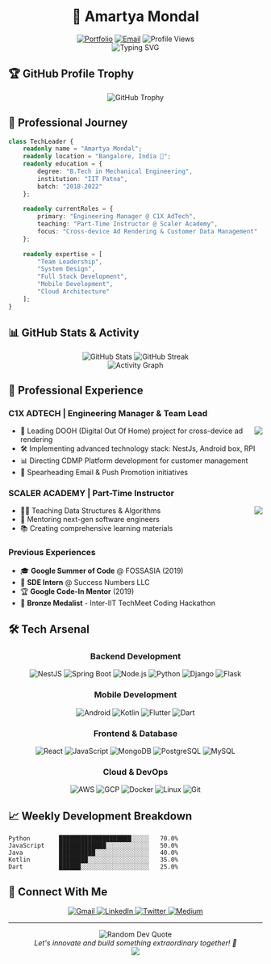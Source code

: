 # <div align="center">🚀 Amartya Mondal</div>

<div align="center">
  <a href="https://atm1504.in"><img src="https://img.shields.io/badge/Portfolio-atm1504.in-4CAF50?style=for-the-badge" alt="Portfolio"/></a>
  <a href="mailto:atm1504.in@gmail.com"><img src="https://img.shields.io/badge/Email-atm1504.in@gmail.com-D14836?style=for-the-badge&logo=gmail&logoColor=white" alt="Email"/></a>
  <img src="https://komarev.com/ghpvc/?username=atm1504&style=for-the-badge&color=blue" alt="Profile Views"/>
</div>

<div align="center">
  <img src="https://readme-typing-svg.herokuapp.com?font=Fira+Code&weight=500&size=25&pause=1000&color=3F97F7&center=true&vCenter=true&width=435&lines=Engineering+Manager+%40+C1X;Teaching+Assistant+%40+Scaler;GSoC+2019+Alumnus;IIT+Patna+Graduate;Full+Stack+Developer" alt="Typing SVG" />
</div>

## 🏆 GitHub Profile Trophy

<div align="center">
  <img src="https://github-profile-trophy.vercel.app/?username=atm1504&theme=algolia&row=1&column=6" alt="GitHub Trophy"/>
</div>

## 💫 Professional Journey

```typescript
class TechLeader {
    readonly name = "Amartya Mondal";
    readonly location = "Bangalore, India 🌆";
    readonly education = {
        degree: "B.Tech in Mechanical Engineering",
        institution: "IIT Patna",
        batch: "2018-2022"
    };
    
    readonly currentRoles = {
        primary: "Engineering Manager @ C1X AdTech",
        teaching: "Part-Time Instructor @ Scaler Academy",
        focus: "Cross-device Ad Rendering & Customer Data Management"
    };
    
    readonly expertise = [
        "Team Leadership",
        "System Design",
        "Full Stack Development",
        "Mobile Development",
        "Cloud Architecture"
    ];
}
```

## 📊 GitHub Stats & Activity

<div align="center">
  <img src="https://github-readme-stats.vercel.app/api?username=atm1504&show_icons=true&theme=tokyonight" alt="GitHub Stats" />
  <img src="https://github-readme-streak-stats.herokuapp.com/?user=atm1504&theme=tokyonight" alt="GitHub Streak" />
</div>

<div align="center">
  <img src="https://github-readme-activity-graph.vercel.app/graph?username=atm1504&theme=tokyo-night" alt="Activity Graph" />
</div>

## 🏢 Professional Experience

### C1X ADTECH | Engineering Manager & Team Lead
<img align="right" src="https://img.shields.io/badge/May%202021-Present-0D96F6?style=for-the-badge"/>

- 🎯 Leading DOOH (Digital Out Of Home) project for cross-device ad rendering
- 🛠️ Implementing advanced technology stack: NestJs, Android box, RPI
- 📊 Directing CDMP Platform development for customer management
- 📧 Spearheading Email & Push Promotion initiatives

### SCALER ACADEMY | Part-Time Instructor
<img align="right" src="https://img.shields.io/badge/Aug%202022-Present-00C853?style=for-the-badge"/>

- 👨‍🏫 Teaching Data Structures & Algorithms
- 🌟 Mentoring next-gen software engineers
- 📚 Creating comprehensive learning materials

### Previous Experiences
- 🎓 **Google Summer of Code** @ FOSSASIA (2019)
- 💼 **SDE Intern** @ Success Numbers LLC
- 🏆 **Google Code-In Mentor** (2019)
- 🥉 **Bronze Medalist** - Inter-IIT TechMeet Coding Hackathon

## 🛠️ Tech Arsenal

<div align="center">

### Backend Development
![NestJS](https://img.shields.io/badge/-NestJS-E0234E?style=for-the-badge&logo=nestjs&logoColor=white)
![Spring Boot](https://img.shields.io/badge/-Spring%20Boot-6DB33F?style=for-the-badge&logo=spring&logoColor=white)
![Node.js](https://img.shields.io/badge/-Node.js-339933?style=for-the-badge&logo=node.js&logoColor=white)
![Python](https://img.shields.io/badge/-Python-3776AB?style=for-the-badge&logo=python&logoColor=white)
![Django](https://img.shields.io/badge/-Django-092E20?style=for-the-badge&logo=django&logoColor=white)
![Flask](https://img.shields.io/badge/-Flask-000000?style=for-the-badge&logo=flask&logoColor=white)

### Mobile Development
![Android](https://img.shields.io/badge/-Android-3DDC84?style=for-the-badge&logo=android&logoColor=white)
![Kotlin](https://img.shields.io/badge/-Kotlin-7F52FF?style=for-the-badge&logo=kotlin&logoColor=white)
![Flutter](https://img.shields.io/badge/-Flutter-02569B?style=for-the-badge&logo=flutter&logoColor=white)
![Dart](https://img.shields.io/badge/-Dart-0175C2?style=for-the-badge&logo=dart&logoColor=white)

### Frontend & Database
![React](https://img.shields.io/badge/-React-61DAFB?style=for-the-badge&logo=react&logoColor=black)
![JavaScript](https://img.shields.io/badge/-JavaScript-F7DF1E?style=for-the-badge&logo=javascript&logoColor=black)
![MongoDB](https://img.shields.io/badge/-MongoDB-47A248?style=for-the-badge&logo=mongodb&logoColor=white)
![PostgreSQL](https://img.shields.io/badge/-PostgreSQL-336791?style=for-the-badge&logo=postgresql&logoColor=white)
![MySQL](https://img.shields.io/badge/-MySQL-4479A1?style=for-the-badge&logo=mysql&logoColor=white)

### Cloud & DevOps
![AWS](https://img.shields.io/badge/-AWS-232F3E?style=for-the-badge&logo=amazon-aws&logoColor=white)
![GCP](https://img.shields.io/badge/-GCP-4285F4?style=for-the-badge&logo=google-cloud&logoColor=white)
![Docker](https://img.shields.io/badge/-Docker-2496ED?style=for-the-badge&logo=docker&logoColor=white)
![Linux](https://img.shields.io/badge/-Linux-FCC624?style=for-the-badge&logo=linux&logoColor=black)
![Git](https://img.shields.io/badge/-Git-F05032?style=for-the-badge&logo=git&logoColor=white)

</div>

## 📈 Weekly Development Breakdown

```text
Python        ████████████████████░░░░░   70.0%
JavaScript    █████████████░░░░░░░░░░░░   50.0%
Java          ██████████░░░░░░░░░░░░░░░   40.0%
Kotlin        ████████░░░░░░░░░░░░░░░░░   35.0%
Dart          ██████░░░░░░░░░░░░░░░░░░░   25.0%
```



## 🤝 Connect With Me

<div align="center">
  <a href="mailto:atm1504.in@gmail.com">
    <img src="https://img.shields.io/badge/Gmail-D14836?style=for-the-badge&logo=gmail&logoColor=white" alt="Gmail"/>
  </a>
  <a href="https://linkedin.com/in/atm1504">
    <img src="https://img.shields.io/badge/-LinkedIn-0077B5?style=for-the-badge&logo=linkedin&logoColor=white" alt="LinkedIn"/>
  </a>
  <a href="https://twitter.com/AmartyaMondal7">
    <img src="https://img.shields.io/badge/-Twitter-1DA1F2?style=for-the-badge&logo=twitter&logoColor=white" alt="Twitter"/>
  </a>
  <a href="https://medium.com/@atm1504">
    <img src="https://img.shields.io/badge/-Medium-12100E?style=for-the-badge&logo=medium&logoColor=white" alt="Medium"/>
  </a>
</div>

---

<div align="center">
  <img src="https://quotes-github-readme.vercel.app/api?type=horizontal&theme=tokyonight" alt="Random Dev Quote"/>
  <br/>
  <i>Let's innovate and build something extraordinary together! 🚀</i>
</div>

<div align="center">
  <img src="https://capsule-render.vercel.app/api?type=waving&color=gradient&height=100&section=footer"/>
</div>

<!-- SEO Keywords -->
<!--
  Amartya Mondal, Engineering Manager, C1X AdTech, Scaler Academy, IIT Patna, Full Stack Developer,
  Software Engineer, Tech Lead, GSoC 2019, Mobile Development, Backend Development, Cloud Architecture,
  System Design, Team Leadership, Python, JavaScript, Java, Kotlin, Flutter, Android, AWS, GCP
-->
